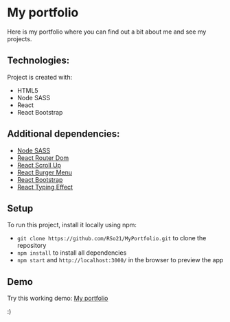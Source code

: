 # My portfolio

Here is my portfolio where you can find out a bit about me and see my projects.


## Technologies:

Project is created with:

- HTML5
- Node SASS
- React
- React Bootstrap


## Additional dependencies:

* [Node SASS](https://www.npmjs.com/package/node-sass)
* [React Router Dom](https://www.npmjs.com/package/react-router-dom)
* [React Scroll Up](https://www.npmjs.com/package/react-scroll-up-button)
* [React Burger Menu](https://www.npmjs.com/package/react-burger-menu)
* [React Bootstrap](https://react-bootstrap.github.io/)
* [React Typing Effect](https://www.npmjs.com/package/react-typing-effect)



## Setup

To run this project, install it locally using npm:

* ```git clone https://github.com/RSo21/MyPortfolio.git``` to clone the repository
* ```npm install``` to install all dependencies
* ```npm start``` and ```http://localhost:3000/``` in the browser to preview the app 



## Demo

Try this working demo: [My portfolio](https://rso21.github.io/MyPortfolio/)


:) 